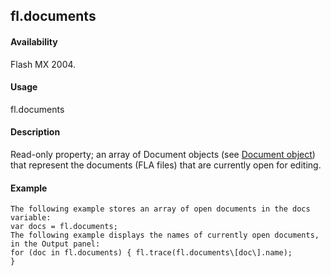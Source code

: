 ## fl.documents

#### Availability

Flash MX 2004.

#### Usage

fl.documents

#### Description

Read-only property; an array of Document objects (see [Document object](#_bookmark116)) that represent the documents (FLA files) that are currently open for editing.

#### Example

```
The following example stores an array of open documents in the docs variable:
var docs = fl.documents;
The following example displays the names of currently open documents, in the Output panel:
for (doc in fl.documents) { fl.trace(fl.documents\[doc\].name);
}

```